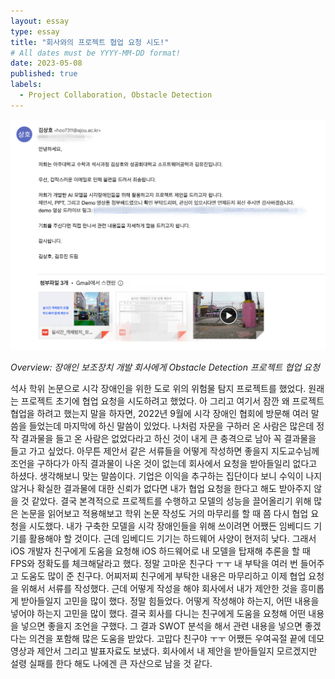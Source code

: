 ```yaml
---
layout: essay
type: essay
title: "회사와의 프로젝트 협업 요청 시도!"
# All dates must be YYYY-MM-DD format!
date: 2023-05-08
published: true
labels:
  - Project Collaboration, Obstacle Detection
---
```


<img width="700px" class="rounded float-start pe-4" src="../img/feeds/collaboration.png">

*Overview: 장애인 보조장치 개발 회사에게 Obstacle Detection 프로젝트 협업 요청*  

석사 학위 논문으로 시각 장애인을 위한 도로 위의 위험물 탐지 프로젝트를 했었다. 원래는 프로젝트 초기에 협업 요청을 시도하려고 했었다.
아 그리고 여기서 잠깐 왜 프로젝트 협업을 하려고 했는지 말을 하자면, 2022년 9월에 시각 장애인 협회에 방문해 여러 말씀을 들었는데 마지막에 하신 말씀이 있었다.
나처럼 자문을 구하러 온 사람은 많은데 정작 결과물을 들고 온 사람은 없었다라고 하신 것이 내게 큰 충격으로 남아 꼭 결과물을 들고 가고 싶었다.
아무튼 제안서 같은 서류들을 어떻게 작성하면 좋을지 지도교수님께 조언을 구하다가 아직 결과물이 나온 것이 없는데 회사에서 요청을 받아들일리 없다고 하셨다.
생각해보니 맞는 말씀이다. 기업은 이익을 추구하는 집단이다 보니 수익이 나지 않거나 확실한 결과물에 대한 신뢰가 없다면 내가 협업 요청을 한다고 해도 받아주지 않을 것 같았다.
결국 본격적으로 프로젝트를 수행하고 모델의 성능을 끌어올리기 위해 많은 논문을 읽어보고 적용해보고 학위 논문 작성도 거의 마무리를 할 때 쯤 다시 협업 요청을 시도했다.
내가 구축한 모델을 시각 장애인들을 위해 쓰이려면 어쨌든 임베디드 기기를 활용해야 할 것이다. 근데 임베디드 기기는 하드웨어 사양이 현저히 낮다.
그래서 iOS 개발자 친구에게 도움을 요청해 iOS 하드웨어로 내 모델을 탑재해 추론을 할 때 FPS와 정확도를 체크해달라고 했다.
정말 고마운 친구다 ㅜㅜ 내 부탁을 여러 번 들어주고 도움도 많이 준 친구다.
어찌저찌 친구에게 부탁한 내용은 마무리하고 이제 협업 요청을 위해서 서류를 작성했다.
근데 어떻게 작성을 해야 회사에서 내가 제안한 것을 흥미롭게 받아들일지 고민을 많이 했다. 정말 힘들었다. 어떻게 작성해야 하는지, 어떤 내용을 넣어야 하는지 고민을 많이 했다.
결국 회사를 다니는 친구에게 도움을 요청해 어떤 내용을 넣으면 좋을지 조언을 구했다.
그 결과 SWOT 분석을 해서 관련 내용을 넣으면 좋겠다는 의견을 포함해 많은 도움을 받았다.
고맙다 친구야 ㅜㅜ
어쨌든 우여곡절 끝에 데모 영상과 제안서 그리고 발표자료도 보냈다.
회사에서 내 제안을 받아들일지 모르겠지만 설령 실패를 한다 해도 나에겐 큰 자산으로 남을 것 같다.
